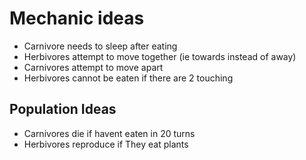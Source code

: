 ﻿# Mechanic ideas


 - Carnivore needs to sleep after eating
 - Herbivores attempt to move together  (ie towards instead of away)
 - Carnivores attempt to move apart
 - Herbivores cannot be eaten if there are 2 touching

 ## Population Ideas

 - Carnivores die if havent eaten in 20 turns
 - Herbivores reproduce if They eat plants
 
